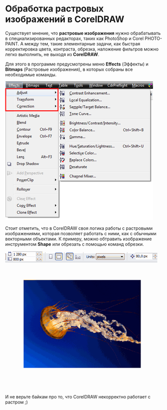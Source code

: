 ﻿# Обработка растровых изображений в CorelDRAW

Существует мнение, что **растровые изображения** нужно обрабатывать в специализированных редакторах, таких как PhotoShop и Corel PHOTO-PAINT. А между тем, такие элементарные задачи, как быстрая корректировка цвета, контраста, обрезка, наложение фильтров можно легко выполнить, не выходя из **CorelDRAW**.

Для этого в программе предусмотрены меню **Effects** (Эффекты) и **Bitmaps** (Растровые изображения), в которых собраны все необходимые команды.

![Обработка растровых изображений в CorelDRAW](./59c4515e-eb42-4416-a2ca-c9a3f880f612.png)

Стоит отметить, что в CorelDRAW своя логика работы с растровыми изображениями, которая позволяет работать с ними, как с обычными векторными объектами. К примеру, можно обтравить изображение инструментом **Shape** или обрезать с помощью команд обрезки.

![Обработка растровых изображений в CorelDRAW](./ccfd0c89-36b6-470d-8830-36c5dd647bf4.gif)

И не верьте байкам про то, что CorelDRAW некорректно работает с растром ;)
